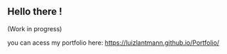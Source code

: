  ## Hello there !

(Work in progress)

you can acess my portfolio here:
https://luizlantmann.github.io/Portfolio/
